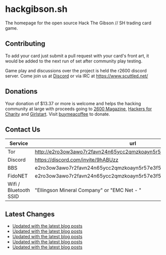 # hackgibson.sh
The homepage for the open source Hack The Gibson // SH trading card game.


## Contributing

To add your card just submit a pull request with your card's front art, it would be added to the next run of set after community play testing.

Game play and discussions over the project is held the r2600 discord server. Come join us at [Discord](https://discord.com/invite/9hABUzz) or via IRC at https://www.scuttled.net/


## Donations

Your donation of $13.37 or more is welcome and helps the hacking community at large with proceeds going to [2600 Magazine](https://2600.com/), [Hackers for Charity](https://hackersforcharity.org) and [Girlstart](https://girlstart.org).  Visit [buymeacoffee](https://www.buymeacoffee.com/hackgibson.sh) to donate.


## Contact Us

Service | url
-|-
Tor | http://e2ro3ow3awo7r2favn24n65ycc2qmzkoayn5r57e3f56nvjwdcgg32ad.onion
Discord | https://discord.com/invite/9hABUzz
BBS | e2ro3ow3awo7r2favn24n65ycc2qmzkoayn5r57e3f56nvjwdcgg32ad.onion:23
FidoNET | e2ro3ow3awo7r2favn24n65ycc2qmzkoayn5r57e3f56nvjwdcgg32ad.onion:24554
Wifi / Bluetooth SSID | "Ellingson Mineral Company" or "EMC Net - <fidonet address>"

## Latest Changes
<!-- BLOG-POST-LIST:START -->
- [Updated with the latest blog posts](https://github.com/DFW2600/hackgibson.sh/commit/b8039a9bf616444532b35073a6d01a398fd3b454)
- [Updated with the latest blog posts](https://github.com/DFW2600/hackgibson.sh/commit/d0355187ca920a20ffd475ee6bc6fcc8e4c3019f)
- [Updated with the latest blog posts](https://github.com/DFW2600/hackgibson.sh/commit/d96948c4301a47ce7e345a5ee47ffe79ee0d0488)
- [Updated with the latest blog posts](https://github.com/DFW2600/hackgibson.sh/commit/d41c199b702b84c2edf3ebf0ef2e0795bf5373fd)
- [Updated with the latest blog posts](https://github.com/DFW2600/hackgibson.sh/commit/6160938cae699d22102fac4a880b8d0b4056e854)
<!-- BLOG-POST-LIST:END -->
